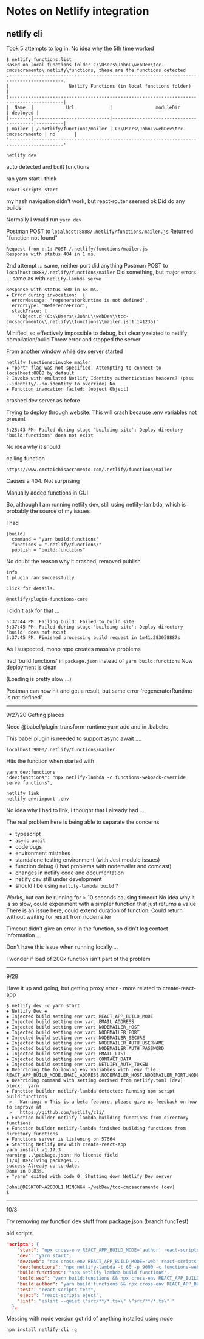 # Notes on Netlify integration

## netlify cli

Took 5 attempts to log in. No idea why the 5th time worked

```
$ netlify functions:list                                                                                                         Based on local functions folder C:\Users\JohnL\webDev\tcc-cmcsacramento\.netlify\functions, these are the functions detected
.------------------------------------------------------------------------------------------.
|                      Netlify Functions (in local functions folder)                       |
|------------------------------------------------------------------------------------------|
|  Name  |            Url             |                moduleDir                | deployed |
|--------|----------------------------|-----------------------------------------|----------|
| mailer | /.netlify/functions/mailer | C:\Users\JohnL\webDev\tcc-cmcsacramento | no       |
'------------------------------------------------------------------------------------------'
```

```
netlify dev
```
auto detected and built functions

ran yarn start I think
```
react-scripts start
```
my hash navigation didn't work, but react-router seemed ok
Did do any builds

Normally I would run `yarn dev`

Postman POST to `localhost:8888/.netlify/functions/mailer.js`
Returned "function not found"
```
Request from ::1: POST /.netlify/functions/mailer.js
Response with status 404 in 1 ms.
```

2nd attempt ...
same, neither port did anything
Postman POST to `localhost:8888/.netlify/functions/mailer`
Did something, but major errors ... same as with `netlify-lambda serve`
```
Response with status 500 in 68 ms.
◈ Error during invocation:  {
  errorMessage: 'regeneratorRuntime is not defined',
  errorType: 'ReferenceError',
  stackTrace: [
    'Object.d (C:\\Users\\JohnL\\webDev\\tcc-cmcsacramento\\.netlify\\functions\\mailer.js:1:141235)'
```
Minified, so effectively impossible to debug, but clearly related to netlify compilation/build 
Threw error and stopped the server

From another window while dev server started
```
netlify functions:invoke mailer
◈ "port" flag was not specified. Attempting to connect to localhost:8888 by default
? Invoke with emulated Netlify Identity authentication headers? (pass --identity/--no-identity to override) No
◈ Function invocation failed: [object Object]
```
crashed dev server as before


Trying to deploy through website. This will crash because .env variables not present

```
5:25:43 PM: Failed during stage 'building site': Deploy directory 'build:functions' does not exist
```
No idea why it should

calling function 
```
https://www.cmctaichisacramento.com/.netlify/functions/mailer
```
Causes a 404. Not surprising

Manually added functions in GUI

So, although I am running netlify dev, still using netlify-lambda, which is probably the source of my issues

I had 
```
[build]
  command = "yarn build:functions"
  functions = ".netlify/functions/"
  publish = "build:functions"
```
No doubt the reason why it crashed, removed publish

```
info
1 plugin ran successfully

Click for details.

@netlify/plugin-functions-core
```
I didn't ask for that ...

```
5:37:44 PM: Failing build: Failed to build site
5:37:45 PM: Failed during stage 'building site': Deploy directory 'build' does not exist
5:37:45 PM: Finished processing build request in 1m41.283058887s
```

As I suspected, mono repo creates massive problems

had 'build:functions' in `package.json` instead of `yarn build:functions`
Now deployment is clean

(Loading is pretty slow ...)

Postman can now hit and get a result, but same error 'regeneratorRuntime is not defined'

--------------------------------------------
9/27/20
Getting places

Need
@babel/plugin-transform-runtime
yarn add and in .babelrc

This babel plugin is needed to support async await ....

```
localhost:9000/.netlify/functions/mailer
```
Hits the function when started with 
```
yarn dev:functions
"dev:functions": "npx netlify-lambda -c functions-webpack-override serve functions",
```

```
netlify link
netlify env:import .env
```
No idea why I had to link, I thought that I already had ...

The real problem here is being able to separate the concerns
- typescript
- `async await`
- code bugs
- environment mistakes
- standalone testing environment (with Jest module issues)
- function debug (I had problems with nodemailer and comcast)
- changes in netlify code and documentation
- netlify dev still under development
- should I be using `netlify-lambda build` ?

Works, but can be running for > 10 seconds causing timeout
No idea why it is so slow, could experiment with a simpler function that just returns a value
There is an issue here, could extend duration of function. Could return without waiting for result from nodemailer

Timeout didn't give an error in the function, so didn't log contact information ...

Don't have this issue when running locally ...

I wonder if load of 200k function isn't part of the problem

-----------------------------
9/28

Have it up and going, but getting proxy error - more related to create-react-app
 
```
$ netlify dev -c yarn start                                                              ◈ Netlify Dev ◈
◈ Injected build setting env var: REACT_APP_BUILD_MODE
◈ Injected build setting env var: EMAIL_ADDRESS
◈ Injected build setting env var: NODEMAILER_HOST
◈ Injected build setting env var: NODEMAILER_PORT
◈ Injected build setting env var: NODEMAILER_SECURE
◈ Injected build setting env var: NODEMAILER_AUTH_USERNAME
◈ Injected build setting env var: NODEMAILER_AUTH_PASSWORD
◈ Injected build setting env var: EMAIL_LIST
◈ Injected build setting env var: CONTACT_DATA
◈ Injected build setting env var: NETLIFY_AUTH_TOKEN
◈ Overriding the following env variables with .env file: REACT_APP_BUILD_MODE,EMAIL_ADDRESS,NODEMAILER_HOST,NODEMAILER_PORT,NODEMAILER_SECURE,NODEMAILER_AUTH_USERNAME,NODEMAILER_AUTH_PASSWORD,EMAIL_LIST,CONTACT_DATA,NETLIFY_AUTH_TOKEN
◈ Overriding command with setting derived from netlify.toml [dev] block:  yarn
◈ Function builder netlify-lambda detected: Running npm script build:functions
 »   Warning: ◈ This is a beta feature, please give us feedback on how to improve at
 »   https://github.com/netlify/cli/
◈ Function builder netlify-lambda building functions from directory functions
◈ Function builder netlify-lambda finished building functions from directory functions
◈ Functions server is listening on 57664
◈ Starting Netlify Dev with create-react-app
yarn install v1.17.3
warning ..\package.json: No license field
[1/4] Resolving packages...
success Already up-to-date.
Done in 0.83s.
◈ "yarn" exited with code 0. Shutting down Netlify Dev server

JohnL@DESKTOP-A2OD0L1 MINGW64 ~/webDev/tcc-cmcsacramento (dev)
$
```

------------------
10/3

Try removing my function dev stuff from package.json (branch funcTest)

old scripts
```json
"scripts": {
    "start": "npx cross-env REACT_APP_BUILD_MODE='author' react-scripts start",
    "dev": "yarn start",
    "dev:web": "npx cross-env REACT_APP_BUILD_MODE='web' react-scripts start",
    "dev:functions": "npx netlify-lambda -t 60 -p 9000 -c functions-webpack-override serve functions",
    "build:functions": "npx netlify-lambda build functions",
    "build:web": "yarn build:functions && npx cross-env REACT_APP_BUILD_MODE='web' CI= react-scripts build",
    "build:author": "yarn build:functions && npx cross-env REACT_APP_BUILD_MODE='author' CI= react-scripts build",
    "test": "react-scripts test",
    "eject": "react-scripts eject",
    "lint": "eslint --quiet \"src/**/*.tsx\" \"src/**/*.ts\" "
  },
  ```
  
  Messing with node version got rid of anything installed using node

  ```
  npm install netlify-cli -g
  ```
  